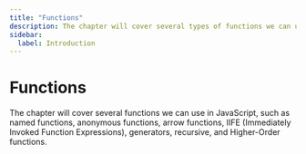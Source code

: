 ```yaml
---
title: "Functions"
description: The chapter will cover several types of functions we can use in JavaScript
sidebar:
  label: Introduction
---
```


# Functions

The chapter will cover several functions we can use in JavaScript, such as named functions, anonymous functions, arrow functions, IIFE (Immediately Invoked Function Expressions), generators, recursive, and Higher-Order functions.
